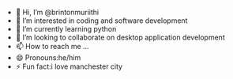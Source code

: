 - 👋 Hi, I’m @brintonmuriithi
- 👀 I’m interested in coding and software development
- 🌱 I’m currently learning python
- 💞️ I’m looking to collaborate on desktop application development
- 📫 How to reach me ...
- 😄 Pronouns:he/him
- ⚡ Fun fact:i love manchester city

<!---
brintonmuriithi/brintonmuriithi is a ✨ special ✨ repository because its `README.md` (this file) appears on your GitHub profile.
You can click the Preview link to take a look at your changes.
--->
